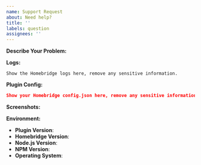 ```yaml
---
name: Support Request
about: Need help?
title: ''
labels: question
assignees: ''
---
```


<!-- You must use the issue template below when submitting a support request -->

**Describe Your Problem:**

<!-- A clear and concise description of what problem you are trying to solve. -->

**Logs:**

```
Show the Homebridge logs here, remove any sensitive information.
```

**Plugin Config:**

```json
Show your Homebridge config.json here, remove any sensitive information.
```

**Screenshots:**

<!-- If applicable, add screenshots to help explain your problem. -->

**Environment:**

-   **Plugin Version**:
-   **Homebridge Version**: <!-- homebridge -V -->
-   **Node.js Version**: <!-- node -v -->
-   **NPM Version**: <!-- npm -v -->
-   **Operating System**: <!-- Raspbian / Ubuntu / Debian / Windows / macOS / Docker / hb-service -->

<!-- Click the "Preview" tab before you submit to ensure the formatting is correct. -->
